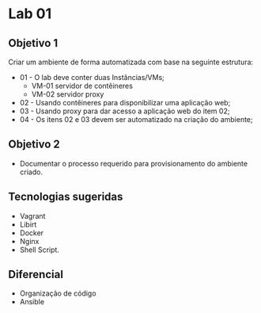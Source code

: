 # Lab 01

## Objetivo 1
Criar um ambiente de forma automatizada com base na seguinte estrutura:
- 01 - O lab deve conter duas Instâncias/VMs;
   - VM-01 servidor de contêineres
   - VM-02 servidor proxy
- 02 - Usando contêineres para disponibilizar uma aplicação web;
- 03 - Usando proxy para dar acesso a aplicação web do item 02;
- 04 - Os itens 02 e 03 devem ser automatizado na criação do ambiente;

## Objetivo 2
- Documentar o processo requerido para provisionamento do ambiente criado.

## Tecnologias sugeridas
- Vagrant
- Libirt 
- Docker
- Nginx
- Shell Script.

## Diferencial
- Organização de código
- Ansible